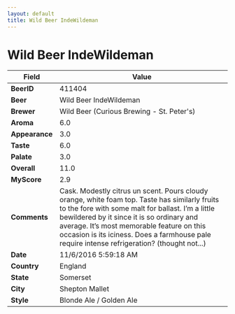 ```yaml
---
layout: default
title: Wild Beer IndeWildeman
---
```


# Wild Beer IndeWildeman

| Field         | Value     |
|---------------|-----------|
| **BeerID** | 411404 |
| **Beer** | Wild Beer IndeWildeman |
| **Brewer** | Wild Beer (Curious Brewing - St. Peter&#39;s) |
| **Aroma** | 6.0 |
| **Appearance** | 3.0 |
| **Taste** | 6.0 |
| **Palate** | 3.0 |
| **Overall** | 11.0 |
| **MyScore** | 2.9 |
| **Comments** | Cask. Modestly citrus un scent. Pours cloudy orange, white foam top. Taste has similarly fruits to the fore with some malt for ballast. I’m a little bewildered by it since it is so ordinary and average. It’s most memorable feature on this occasion is its iciness. Does a farmhouse pale require intense refrigeration? &#40;thought not...&#41; |
| **Date** | 11/6/2016 5:59:18 AM |
| **Country** | England |
| **State** | Somerset |
| **City** | Shepton Mallet |
| **Style** | Blonde Ale / Golden Ale |
